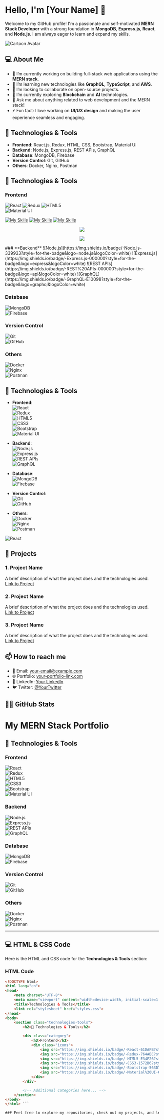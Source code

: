 # Hello, I'm [Your Name] 👋

Welcome to my GitHub profile! I'm a passionate and self-motivated **MERN Stack Developer** with a strong foundation in **MongoDB**, **Express.js**, **React**, and **Node.js**. I am always eager to learn and expand my skills.

![Cartoon Avatar](https://link-to-your-cartoon-image.jpg)  <!-- Update with your own image link -->

## 💻 About Me

- 🔭 I’m currently working on building full-stack web applications using the **MERN stack**.
- 🌱 I’m learning new technologies like **GraphQL**, **TypeScript**, and **AWS**.
- 👯 I’m looking to collaborate on open-source projects.
- 🤔 I’m currently exploring **Blockchain** and **AI** technologies.
- 💬 Ask me about anything related to web development and the MERN stack!
- ⚡ Fun fact: I love working on **UI/UX design** and making the user experience seamless and engaging.

## 🔧 Technologies & Tools

- **Frontend**: React.js, Redux, HTML, CSS, Bootstrap, Material UI
- **Backend**: Node.js, Express.js, REST APIs, GraphQL
- **Database**: MongoDB, Firebase
- **Version Control**: Git, GitHub
- **Others**: Docker, Nginx, Postman
## 🔧 Technologies & Tools

### **Frontend**  
  ![React](https://img.shields.io/badge/-React-61DAFB?style=for-the-badge&logo=react&logoColor=white)     ![Redux](https://img.shields.io/badge/-Redux-764ABC?style=for-the-badge&logo=redux&logoColor=white)     ![HTML5](https://img.shields.io/badge/-HTML5-E34F26?style=for-the-badge&logo=html5&logoColor=white)       
  ![Material UI](https://img.shields.io/badge/-Material%20UI-0081CB?style=for-the-badge&logo=material-ui&logoColor=white)

  [![My Skills](https://skillicons.dev/icons?i=js,html,css,wasm)](https://skillicons.dev)
  [![My Skills](https://skillicons.dev/icons?i=java,kotlin,nodejs,figma&theme=light)](https://skillicons.dev)
  [![My Skills](https://skillicons.dev/icons?i=aws,gcp,azure,react,vue,flutter&perline=3)](https://skillicons.dev)
  <p align="center">
  <a href="https://skillicons.dev">
    <img src="https://skillicons.dev/icons?i=html,css,js,react,redux,nextjs,nodejs" />
  </a>
</p>
  <p align="center">
  <a href="https://skillicons.dev">
    <img src="https://skillicons.dev/icons?i=git,kubernetes,docker,c,vim" />
  </a>
</p>
### **Backend**  
  ![Node.js](https://img.shields.io/badge/-Node.js-339933?style=for-the-badge&logo=node.js&logoColor=white)  
  ![Express.js](https://img.shields.io/badge/-Express.js-000000?style=for-the-badge&logo=express&logoColor=white)  
  ![REST APIs](https://img.shields.io/badge/-REST%20APIs-000000?style=for-the-badge&logo=api&logoColor=white)  
  ![GraphQL](https://img.shields.io/badge/-GraphQL-E10098?style=for-the-badge&logo=graphql&logoColor=white)

### **Database**  
  ![MongoDB](https://img.shields.io/badge/-MongoDB-47A248?style=for-the-badge&logo=mongodb&logoColor=white)  
  ![Firebase](https://img.shields.io/badge/-Firebase-FFCA28?style=for-the-badge&logo=firebase&logoColor=white)

### **Version Control**  
  ![Git](https://img.shields.io/badge/-Git-F05032?style=for-the-badge&logo=git&logoColor=white)  
  ![GitHub](https://img.shields.io/badge/-GitHub-181717?style=for-the-badge&logo=github&logoColor=white)

### **Others**  
  ![Docker](https://img.shields.io/badge/-Docker-2496ED?style=for-the-badge&logo=docker&logoColor=white)  
  ![Nginx](https://img.shields.io/badge/-Nginx-009639?style=for-the-badge&logo=nginx&logoColor=white)  
  ![Postman](https://img.shields.io/badge/-Postman-FF6C37?style=for-the-badge&logo=postman&logoColor=white)


## 🔧 Technologies & Tools

- **Frontend**:  
  ![React](https://img.shields.io/badge/-React-61DAFB?style=flat&logo=react&logoColor=white)  
  ![Redux](https://img.shields.io/badge/-Redux-764ABC?style=flat&logo=redux&logoColor=white)  
  ![HTML5](https://img.shields.io/badge/-HTML5-E34F26?style=flat&logo=html5&logoColor=white)  
  ![CSS3](https://img.shields.io/badge/-CSS3-1572B6?style=flat&logo=css3&logoColor=white)  
  ![Bootstrap](https://img.shields.io/badge/-Bootstrap-563D7C?style=flat&logo=bootstrap&logoColor=white)  
  ![Material UI](https://img.shields.io/badge/-Material%20UI-0081CB?style=flat&logo=material-ui&logoColor=white)

- **Backend**:  
  ![Node.js](https://img.shields.io/badge/-Node.js-339933?style=flat&logo=node.js&logoColor=white)  
  ![Express.js](https://img.shields.io/badge/-Express.js-000000?style=flat&logo=express&logoColor=white)  
  ![REST APIs](https://img.shields.io/badge/-REST%20APIs-000000?style=flat&logo=api&logoColor=white)  
  ![GraphQL](https://img.shields.io/badge/-GraphQL-E10098?style=flat&logo=graphql&logoColor=white)

- **Database**:  
  ![MongoDB](https://img.shields.io/badge/-MongoDB-47A248?style=flat&logo=mongodb&logoColor=white)  
  ![Firebase](https://img.shields.io/badge/-Firebase-FFCA28?style=flat&logo=firebase&logoColor=white)

- **Version Control**:  
  ![Git](https://img.shields.io/badge/-Git-F05032?style=flat&logo=git&logoColor=white)  
  ![GitHub](https://img.shields.io/badge/-GitHub-181717?style=flat&logo=github&logoColor=white)

- **Others**:  
  ![Docker](https://img.shields.io/badge/-Docker-2496ED?style=flat&logo=docker&logoColor=white)  
  ![Nginx](https://img.shields.io/badge/-Nginx-009639?style=flat&logo=nginx&logoColor=white)  
  ![Postman](https://img.shields.io/badge/-Postman-FF6C37?style=flat&logo=postman&logoColor=white)

![React](https://img.shields.io/badge/-React-61DAFB?style=flat&logo=react&logoColor=white)

## 🚀 Projects

### 1. **Project Name**  
   A brief description of what the project does and the technologies used.  
   [Link to Project](#)

### 2. **Project Name**  
   A brief description of what the project does and the technologies used.  
   [Link to Project](#)

### 3. **Project Name**  
   A brief description of what the project does and the technologies used.  
   [Link to Project](#)

## 📫 How to reach me

- 📧 Email: [your-email@example.com](mailto:your-email@example.com)
- 🌐 Portfolio: [your-portfolio-link.com](http://your-portfolio-link.com)
- 💼 LinkedIn: [Your LinkedIn](https://www.linkedin.com/in/your-profile)
- 🐦 Twitter: [@YourTwitter](https://twitter.com/yourprofile)

## 👨‍💻 GitHub Stats

# My MERN Stack Portfolio

## 🔧 Technologies & Tools

### **Frontend**  
  ![React](https://img.shields.io/badge/-React-61DAFB?style=for-the-badge&logo=react&logoColor=white)  
  ![Redux](https://img.shields.io/badge/-Redux-764ABC?style=for-the-badge&logo=redux&logoColor=white)  
  ![HTML5](https://img.shields.io/badge/-HTML5-E34F26?style=for-the-badge&logo=html5&logoColor=white)  
  ![CSS3](https://img.shields.io/badge/-CSS3-1572B6?style=for-the-badge&logo=css3&logoColor=white)  
  ![Bootstrap](https://img.shields.io/badge/-Bootstrap-563D7C?style=for-the-badge&logo=bootstrap&logoColor=white)  
  ![Material UI](https://img.shields.io/badge/-Material%20UI-0081CB?style=for-the-badge&logo=material-ui&logoColor=white)

### **Backend**  
  ![Node.js](https://img.shields.io/badge/-Node.js-339933?style=for-the-badge&logo=node.js&logoColor=white)  
  ![Express.js](https://img.shields.io/badge/-Express.js-000000?style=for-the-badge&logo=express&logoColor=white)  
  ![REST APIs](https://img.shields.io/badge/-REST%20APIs-000000?style=for-the-badge&logo=api&logoColor=white)  
  ![GraphQL](https://img.shields.io/badge/-GraphQL-E10098?style=for-the-badge&logo=graphql&logoColor=white)

### **Database**  
  ![MongoDB](https://img.shields.io/badge/-MongoDB-47A248?style=for-the-badge&logo=mongodb&logoColor=white)  
  ![Firebase](https://img.shields.io/badge/-Firebase-FFCA28?style=for-the-badge&logo=firebase&logoColor=white)

### **Version Control**  
  ![Git](https://img.shields.io/badge/-Git-F05032?style=for-the-badge&logo=git&logoColor=white)  
  ![GitHub](https://img.shields.io/badge/-GitHub-181717?style=for-the-badge&logo=github&logoColor=white)

### **Others**  
  ![Docker](https://img.shields.io/badge/-Docker-2496ED?style=for-the-badge&logo=docker&logoColor=white)  
  ![Nginx](https://img.shields.io/badge/-Nginx-009639?style=for-the-badge&logo=nginx&logoColor=white)  
  ![Postman](https://img.shields.io/badge/-Postman-FF6C37?style=for-the-badge&logo=postman&logoColor=white)

---

## 💻 HTML & CSS Code

Here is the HTML and CSS code for the **Technologies & Tools** section:

### HTML Code

```html
<!DOCTYPE html>
<html lang="en">
<head>
    <meta charset="UTF-8">
    <meta name="viewport" content="width=device-width, initial-scale=1.0">
    <title>Technologies & Tools</title>
    <link rel="stylesheet" href="styles.css">
</head>
<body>
    <section class="technologies-tools">
        <h2>🔧 Technologies & Tools</h2>

        <div class="category">
            <h3>Frontend</h3>
            <div class="icons">
                <img src="https://img.shields.io/badge/-React-61DAFB?style=for-the-badge&logo=react&logoColor=white" alt="React">
                <img src="https://img.shields.io/badge/-Redux-764ABC?style=for-the-badge&logo=redux&logoColor=white" alt="Redux">
                <img src="https://img.shields.io/badge/-HTML5-E34F26?style=for-the-badge&logo=html5&logoColor=white" alt="HTML5">
                <img src="https://img.shields.io/badge/-CSS3-1572B6?style=for-the-badge&logo=css3&logoColor=white" alt="CSS3">
                <img src="https://img.shields.io/badge/-Bootstrap-563D7C?style=for-the-badge&logo=bootstrap&logoColor=white" alt="Bootstrap">
                <img src="https://img.shields.io/badge/-Material%20UI-0081CB?style=for-the-badge&logo=material-ui&logoColor=white" alt="Material UI">
            </div>
        </div>

        <!-- Additional categories here... -->
    </section>
</body>
</html> ```

### Feel free to explore my repositories, check out my projects, and let's connect! Happy coding! 😊
